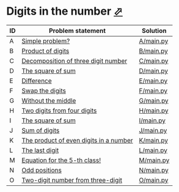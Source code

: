 # Digits in the number [⬀](https://www.e-olymp.com/en/contests/9630)



| ID | Problem statement                                                                                 | Solution               |
|----|---------------------------------------------------------------------------------------------------|------------------------|
| A  | [Simple problem?](https://www.e-olymp.com/en/contests/9630/problems/84464)                        | [A/main.py](A/main.py) |
| B  | [Product of digits](https://www.e-olymp.com/en/contests/9630/problems/84465)                      | [B/main.py](B/main.py) |
| C  | [Decomposition of three digit number](https://www.e-olymp.com/en/contests/9630/problems/84466)    | [C/main.py](C/main.py) |
| D  | [The square of sum](https://www.e-olymp.com/en/contests/9630/problems/84467)                      | [D/main.py](D/main.py) |
| E  | [Difference](https://www.e-olymp.com/en/contests/9630/problems/84468)                             | [E/main.py](E/main.py) |
| F  | [Swap the digits](https://www.e-olymp.com/en/contests/9630/problems/84469)                        | [F/main.py](F/main.py) |
| G  | [Without the middle](https://www.e-olymp.com/en/contests/9630/problems/84470)                     | [G/main.py](G/main.py) |
| H  | [Two digits from four digits](https://www.e-olymp.com/en/contests/9630/problems/84471)            | [H/main.py](H/main.py) |
| I  | [The square of sum](https://www.e-olymp.com/en/contests/9630/problems/84472)                      | [I/main.py](I/main.py) |
| J  | [Sum of digits](https://www.e-olymp.com/en/contests/9630/problems/84473)                          | [J/main.py](J/main.py) |
| K  | [The product of even digits in a number](https://www.e-olymp.com/en/contests/9630/problems/84474) | [K/main.py](K/main.py) |
| L  | [The last digit](https://www.e-olymp.com/en/contests/9630/problems/84475)                         | [L/main.py](L/main.py) |
| M  | [Equation for the 5-th class!](https://www.e-olymp.com/en/contests/9630/problems/84476)           | [M/main.py](M/main.py) |
| N  | [Odd positions](https://www.e-olymp.com/en/contests/9630/problems/84477)                          | [N/main.py](N/main.py) |
| O  | [Two-digit number from three-digit](https://www.e-olymp.com/en/contests/9630/problems/84478)      | [O/main.py](O/main.py) |

